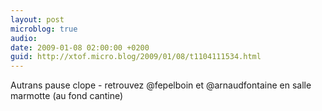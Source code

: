 ```yaml
---
layout: post
microblog: true
audio: 
date: 2009-01-08 02:00:00 +0200
guid: http://xtof.micro.blog/2009/01/08/t1104111534.html
---
```

Autrans pause clope - retrouvez @fepelboin et @arnaudfontaine en salle marmotte (au fond cantine)
